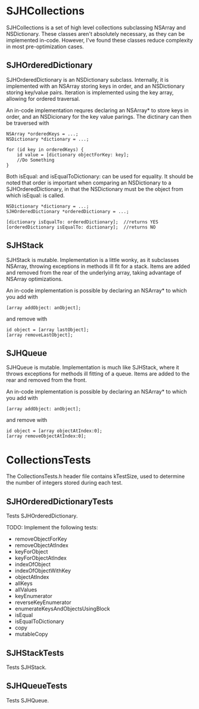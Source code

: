 # SJHCollections

SJHCollections is a set of high level collections subclassing NSArray and NSDictionary. These classes aren't absolutely necessary, as they can be implemented in-code. However, I've found these classes reduce complexity in most pre-optimization cases.

## SJHOrderedDictionary

SJHOrderedDictionary is an NSDictionary subclass. Internally, it is implemented with an NSArray storing keys in order, and an NSDictionary storing key/value pairs. Iteration is implemented using the key array, allowing for ordered traversal.

An in-code implementation requres declaring an NSArray* to store keys in order, and an NSDicionary for the key value parings. The dictinary can then be traversed with

	NSArray *orderedKeys = ...;
	NSDictionary *dictionary = ...;

	for (id key in orderedKeys) {
		id value = [dictionary objectForKey: key];
		//Do Something
	}

Both isEqual: and isEqualToDictionary: can be used for equality. It should be noted that order is important when comparing an NSDictionary to a SJHOrderedDictionary, in that the NSDictionary must be the object from which isEqual: is called.

	NSDictionary *dictionary = ...;
	SJHOrderedDictionary *orderedDictionary = ...;

	[dictionary isEqualTo: orderedDictionary];  //returns YES
	[orderedDictionary isEqualTo: dictionary];  //returns NO


## SJHStack

SJHStack is mutable. Implementation is a little wonky, as it subclasses NSArray, throwing exceptions in methods ill fit for a stack. Items are added and removed from the rear of the underlying array, taking advantage of NSArray optimizations.

An in-code implementation is possible by declaring an NSArray* to which you add with

	[array addObject: anObject];

and remove with

	id object = [array lastObject];
	[array removeLastObject];


## SJHQueue

SJHQueue is mutable. Implementation is much like SJHStack, where it throws exceptions for methods ill fitting of a queue. Items are added to the rear and removed from the front.

An in-code implementation is possible by declaring an NSArray* to which you add with

	[array addObject: anObject];

and remove with

	id object = [array objectAtIndex:0];
	[array removeObjectAtIndex:0];


# CollectionsTests

The CollectionsTests.h header file contains kTestSize, used to determine the number of integers stored during each test.

## SJHOrderedDictionaryTests

Tests SJHOrderedDictionary.

TODO: Implement the following tests:
* removeObjectForKey
* removeObjectAtIndex
* keyForObject
* keyForObjectAtIndex
* indexOfObject
* indexOfObjectWithKey
* objectAtIndex
* allKeys
* allValues
* keyEnumerator
* reverseKeyEnumerator
* enumerateKeysAndObjectsUsingBlock
* isEqual
* isEqualToDictionary
* copy
* mutableCopy

## SJHStackTests

Tests SJHStack.

## SJHQueueTests

Tests SJHQueue.
